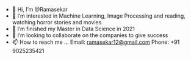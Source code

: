 - 👋 Hi, I’m @Ramasekar
- 👀 I’m interested in Machine Learning, Image Processing and reading, watching horror stories and movies 
- 🌱 I’m finished my Master in Data Science in 2021
- 💞️ I’m looking to collaborate on the companies to give success
- 📫 How to reach me ...
Email: ramasekar12@gmail.com
Phone: +91 9025235421
<!---
Ramasekar/Ramasekar is a ✨ special ✨ repository because its `README.md` (this file) appears on your GitHub profile.
You can click the Preview link to take a look at your changes.
--->
